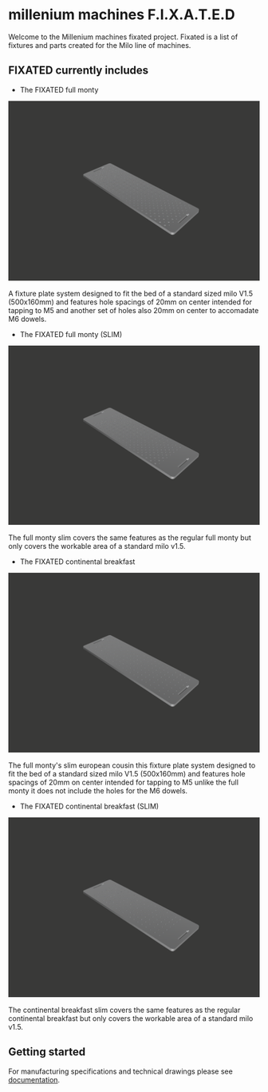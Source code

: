 # millenium machines F.I.X.A.T.E.D


Welcome to the Millenium machines fixated project. Fixated is a list of fixtures and parts created for the Milo line of machines.

## FIXATED currently includes  

- The FIXATED full monty

![The FIXATED full monty](images/Full-monty.PNG)

A fixture plate system designed to fit the bed of a standard sized milo V1.5 (500x160mm) and features 
hole spacings of 20mm on center intended for tapping to M5 and another set of holes also 20mm on center to accomadate M6 dowels.

- The FIXATED full monty (SLIM)

![The FIXATED full monty slim](images/Full-monty-slim.png)

The full monty slim covers the same features as the regular full monty but only covers the workable area of a standard milo v1.5.

- The FIXATED continental breakfast 

![The FIXATED Continental breakfast](images/The-continental-Breakfast.png)

The full monty's slim european cousin this fixture plate system designed to fit the bed of a standard sized milo V1.5 (500x160mm) and features hole spacings of 20mm on center intended for tapping to M5 unlike the full monty it does not include the holes for the M6 dowels.

- The FIXATED continental breakfast (SLIM)

![The FIXATED Continental breakfast](images/The-slim-continental-Breakfast.png)

The continental breakfast slim covers the same features as the regular continental breakfast but only covers the workable area of a standard milo v1.5.

## Getting started

For manufacturing specifications and technical drawings please see [documentation](docs/README.md).
